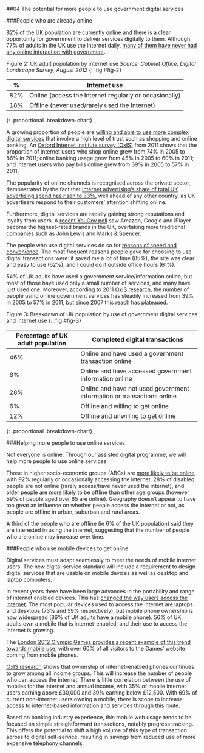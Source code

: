 ##04 The potential for more people to use government digital services

###People who are already online

82% of the UK population are currently online and there is a clear opportunity for government to deliver services
digitally to them. Although 77% of adults in the UK use 
the internet daily, [many of them have never had any online interaction 
with government](/digital/research/#fig-2).

Figure 2: UK adult population by internet use *Source: Cabinet Office, Digital Landscape Survey, August 2012*
{: .fig #fig-2}

%    | Internet use
---- | --------------------------------------------------------|
82%  | Online (access the Internet regularly or occasionally)  | 
18%  | Offline (never used/rarely used the Internet)           |
{: .proportional .breakdown-chart}

A growing proportion of people are [willing and able to use more complex
digital services](/digital/research/#fig-3) that involve a high level of trust such as shopping and
online banking. An [Oxford Internet Institute survey (OxIS)](http://microsites.oii.ox.ac.uk/oxis/) from 2011 shows that the proportion of internet users who shop online grew from 74% in 2005 to 86% in 2011;
online banking usage grew from 45% in 2005 to 60% in 2011; and internet
users who pay bills online grew from 39% in 2005 to 57% in 2011.

The popularity of online channels is recognised across the private
sector, demonstrated by the fact that [internet advertising’s share of
total UK advertising spend has risen to 33%](http://www.zenithoptimedia.com/zenith/zenithoptimedia-releases-new-ad-forecasts-global-advertising-continues-to-grow-despite-eurozone-fears/), well ahead of any other country, as
UK advertisers respond to their customers’ attention shifting online.

Furthermore, digital services are rapidly gaining strong reputations and
loyalty from users. A [recent YouGov poll](http://yougov.co.uk/news/2012/07/11/best-amazon-google-bbc-iplayer/) saw Amazon, Google and iPlayer
become the highest-rated brands in the UK, overtaking more traditional
companies such as John Lewis and Marks & Spencer.

The people who use digital services do so for [reasons of speed and
convenience](/digital/research/#fig-4). 
The most frequent reasons people gave for choosing to use digital transactions were: it saved me a lot of time (85%), the site was clear and easy to use (62%), and I could do it outside office hours (61%).

54% of UK adults have used a government service/information online,
but most of those have used only a small number of services, and many
have just used one. Moreover, according to 2011 [OxIS research](http://microsites.oii.ox.ac.uk/oxis/), 
the number of people using online government services has steadily increased from 39% in 2005 to 57% in 2011, but since 2007
this reach has plateaued.

Figure 3: Breakdown of UK population by use of government digital services and internet use
{: .fig #fig-3}

| Percentage of UK adult population | Completed digital transactions            |
| --------------------------------- | ------------------------------------------|
| 46%  | Online and have used a government transaction online                   |
| 8%   | Online and have accessed government information online                 |
| 28%  | Online and have not used government information or transactions online |
| 6%   | Offline and willing to get online                                      |
| 12%  | Offline and unwilling to get online                                    |
{: .proportional .breakdown-chart}

###Helping more people to use online services

Not everyone is online. Through our assisted digital programme, we will
help more people to use online services.

Those in higher socio-economic groups (ABCs) are [more likely to be online](/digital/research/#fig-5), 
with 92% regularly or occasionally accessing the internet. 28%
of disabled people are not online (rarely access/have never used the
internet), and older people are more likely to be offline than other age
groups (however 59% of people aged over 65 are online). Geography
doesn’t appear to have too great an influence on whether people access
the internet or not, as people are offline in urban, suburban and rural
areas.

A third of the people who are offline (ie 6% of the UK population) said they are interested in using
the internet, suggesting that the number of people who are online
may increase over time.

###People who use mobile devices to get online

Digital services must adapt seamlessly to meet the needs of mobile
internet users. The new digital service standard will include a
requirement to design digital services that are usable on mobile devices
as well as desktop and laptop computers.

In recent years there have been large advances in the portability and
range of internet enabled devices. This has [changed the way users access
the internet](/digital/research/#fig-6). The most popular devices used to access the internet are
laptops and desktops (73% and 59% respectively), but mobile phone
ownership is now widespread (86% of UK adults have a mobile phone). 56%
of UK adults own a mobile that is internet-enabled, and their use to
access the internet is growing.

The [London 2012 Olympic Games provides a recent example of this trend
towards mobile use](http://www.slideshare.net/balf/london-2012com-olympic-games-digital-round-up-13-august-2012), with over 60% of all visitors to the Games’ website
coming from mobile phones.

[OxIS research](http://microsites.oii.ox.ac.uk/oxis/) shows that ownership of internet-enabled phones continues to grow among all income
groups. This will increase the number of people who can access the
internet. There is little correlation between the use of mobiles for the
internet and annual income, with 35% of mobile internet users earning
above £30,000 and 39% earning below £12,500. With 69% of current
non-internet users owning a mobile, there is scope to increase access to
internet-based information and services through this route.

Based on banking industry experience, this mobile web usage tends to be
focused on simple straightforward transactions, notably progress
tracking. This offers the potential to shift a high volume of this type of transaction across to digital
self-service, resulting in savings from reduced use of more expensive telephony channels.